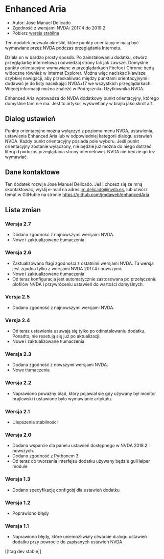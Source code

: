 # Enhanced Aria #

* Autor: Jose Manuel Delicado
* Zgodność z wersjami NVDA: 2017.4 do 2019.2
* Pobierz [wersja stabilna][1]

Ten dodatek pozwala określić, które punkty orientacyjne mają być wymawiane
przez NVDA podczas przeglądania Internetu.

Działa on w bardzo prosty sposób. Po zainstalowaniu dodatku, otwórz
przeglądarkę internetową i odwiedzaj strony tak jak zawsze. Domyślne punkty
orientacyjne wymawiane w przeglądarkach Firefox i Chrome będą widoczne
również w Internet Explorer. Można więc naciskać klawisze szybkiej
nawigacji, aby przeskakiwać między punktami orientacyjnymi i dodawać je do
listy naciskając NVDA+f7 we wszystkich przeglądarkach. Więcej informacji
można znaleźć w Podręczniku Użytkownika NVDA.

Enhanced Aria wprowadza do NVDA dodatkowy punkt orientacyjny, którego
domyślnie tam nie ma. Jest to artykuł, wyświetlany w brajlu jako skrót art.

## Dialog ustawień

Punkty orientacyjne można wyłączyć z poziomu menu NVDA, ustawienia,
ustawienia Enhanced Aria lub w odpowiedniej kategorii dialogu ustawień
NVDA. Każdy punkt orientacyjny posiada pole wyboru. Jeśli punkt orientacyjny
zostanie wyłączony, nie będzie już można do niego dotrzeć literą d podczas
przeglądania strony internetowej. NVDA nie będzie go też wymawiać.

## Dane kontaktowe

Ten dodatek rozwija Jose Manuel Delicado. Jeśli chcesz się ze mną
skontaktować, wyślij e-mail na adres jm.delicado@nvda.es, lub utwórz temat w
GitHubie na stronie https://github.com/jmdaweb/enhancedAria

## Lista zmian

### Wersja 2.7

* Dodano zgodność z najnowszymi wersjami NVDA.
* Nowe i zaktualizowane tłumaczenia.

### Wersja 2.6

* Zaktualizowano flagi zgodności z ostatnimi wersjami NVDA. Ta wersja jest
  zgodna tylko z wersjami NVDA 2017.4 i nowszymi.
* Nowe i zaktualizowane tłumaczenia.
* Od teraz konfiguracja jest automatycznie zastosowana po przełączeniu
  plofilów NVDA i przywróceniu ustawień do wartości domyślnych.

### Versja 2.5

* Dodano zgodność z najnowszymi wersjami NVDA.

### Versja 2.4

* Od teraz ustawienia usuwają się tylko po odinstalowaniu dodatku. Ponadto,
  nie resetują się już po aktualizacji.
* Nowe i zaktualizowane tłumaczenia.

### Wersja 2.3

* Dodana zgodność z nowszymi wersjami NVDA.
* Nowe tłumaczenia.

### Wersja 2.2

* Naprawiono poważny błąd, który pojawiał się gdy używany był monitor
  brajlowski i ustawione było wymawianie artykułu.

### Wersja 2.1

* Ulepszenia stabilności

### Wersja 2.0

* Dodano wsparcie dla panelu ustawień dostępnego w NVDA 2018.2 i nowszych.
* Dodano zgodność z Pythonem 3
* Od teraz do tworzenia interfejsu dodatku używany będzie guiHelper module

### Wersja 1.3

* Dodano specyfikację configobj dla ustawień dodatku

### Wersja 1.2

* Poprawiono błędy

### Wersja 1.1

* Naprawiono błędy, które uniemożliwiały otwarcie dialogu ustawień dodatku
  przy powrocie do zapisanych ustawień NVDA

[[!tag dev stable]]

[1]: https://addons.nvda-project.org/files/get.php?file=earia

